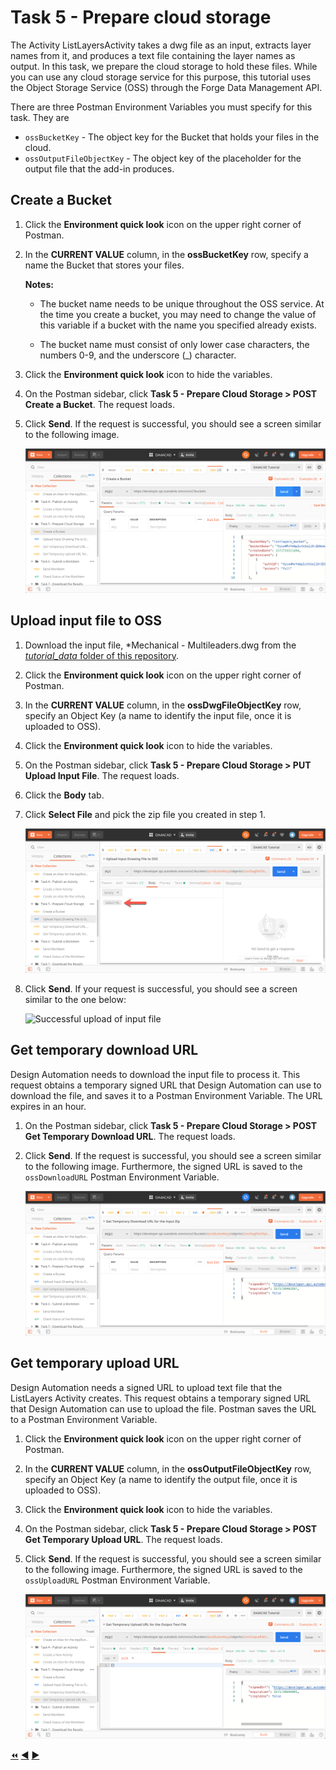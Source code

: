 # Task 5 - Prepare cloud storage

The Activity ListLayersActivity takes a dwg file as an input, extracts layer names from it, and produces a text file containing the layer names as output. In this task, we prepare the cloud storage to hold these files. While you can use any cloud storage service for this purpose, this tutorial uses the Object Storage Service (OSS) through the Forge Data Management API. 

There are three Postman Environment Variables you must specify for this task. They are 
- `ossBucketKey` - The object key for the Bucket that holds your files in the cloud.
- `ossOutputFileObjectKey` - The object key of the placeholder for the output file that the add-in produces.

## Create a Bucket

1. Click the **Environment quick look** icon on the upper right corner of Postman. 

2. In the **CURRENT VALUE** column, in the **ossBucketKey** row, specify a name the Bucket that stores your files.

    **Notes:**  
    - The bucket name needs to be unique throughout the OSS service. At the time you create a bucket, you may need to change the value of this variable if a bucket with the name you specified already exists. 
    
    - The bucket name must consist of only lower case characters, the numbers 0-9, and the underscore (_) character.

3. Click the **Environment quick look** icon to hide the variables.

4. On the Postman sidebar, click **Task 5 - Prepare Cloud Storage > POST Create a Bucket**. The request loads.

5. Click **Send**. If the request is successful, you should see a screen similar to the following image.

    ![Success full Bucket Creation](../images/task5-sucessfull_bucket_creation.png "Success full Bucket Creation")

## Upload input file to OSS

1. Download the input file, *Mechanical - Multileaders.dwg from the [*tutorial_data* folder of this repository](../tutorial_data).

2. Click the **Environment quick look** icon on the upper right corner of Postman. 

3. In the **CURRENT VALUE** column, in the **ossDwgFileObjectKey** row, specify an Object Key (a name to identify the input file, once it is uploaded to OSS).

4. Click the **Environment quick look** icon to hide the variables.

5. On the Postman sidebar, click **Task 5 - Prepare Cloud Storage > PUT Upload Input File**. The request loads.

6. Click the **Body** tab.

7. Click **Select File** and pick the zip file you created in step 1.

    ![Select file button](../images/task5-select_files_button.png "Select file button")

8. Click **Send**. If your request is successful, you should see a screen similar to the one below:

    ![Successful upload of input file](../images/task6-successful_upload.png "Successful upload of input file")

## Get temporary download URL

Design Automation needs to download the input file to process it. This request obtains a temporary signed URL that Design Automation can use to download the file, and saves it to a Postman Environment Variable. The URL expires in an hour.

1. On the Postman sidebar, click **Task 5 - Prepare Cloud Storage > POST Get Temporary Download URL**. The request loads.

2. Click **Send**. If the request is successful, you should see a screen similar to the following image. Furthermore, the signed URL is saved to the `ossDownloadURL` Postman Environment Variable.

    ![Signed download URL](../images/task5-signed_downloadurl.png "Signed download URL")

## Get temporary upload URL

Design Automation needs a signed URL to upload text file that the ListLayers Activity creates. This request obtains a temporary signed URL that Design Automation can use to upload the file. Postman saves the URL to a Postman Environment Variable.

1. Click the **Environment quick look** icon on the upper right corner of Postman. 

2. In the **CURRENT VALUE** column, in the **ossOutputFileObjectKey** row, specify an Object Key (a name to identify the output file, once it is uploaded to OSS).

3. Click the **Environment quick look** icon to hide the variables.

4. On the Postman sidebar, click **Task 5 - Prepare Cloud Storage > POST Get Temporary Upload URL**. The request loads.

5. Click **Send**. If the request is successful, you should see a screen similar to the following image. Furthermore, the signed URL is saved to the `ossUploadURL` Postman Environment Variable.

    ![Signed upload URL](../images/task5-signed_uploadurl.png "Signed upload URL")

[:rewind:](../readme.md "readme.md") [:arrow_backward:](task-4.md "Previous task") [:arrow_forward:](task-6.md "Next task")
